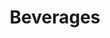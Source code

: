 ---
title: Beverages
longTitle: 'Beverages'
tags:
- gccommon
broaderTerm:
- "[[Alcoholic beverages Tea Drinking water Coffee]]"
narrowerTerm:
- "[[Agri-food products]]"
relatedTerm:
- "[[Beverage industry]]"
use:
- "[[Drinks]]"
---